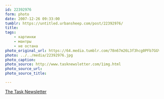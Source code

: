 ```yaml
---
id: 22392976
form: photo
date: 2007-12-26 09:33:00
tumblr: https://untitled.urbansheep.com/post/22392976/
title:
tags:
    - картинки
    - мантры
    - не остана
photo_original_url: https://64.media.tumblr.com/78n67m26L3f3hcg0PFb7GGVj_640.jpg
photo: ../../media/22392976.jpg
photo_caption:
photo_source: http://www.tasknewsletter.com/1img.html
photo_source_url:
photo_source_title:

---
```


<p><a href="http://www.tasknewsletter.com/1img.html">The Task Newsletter</a></p>
